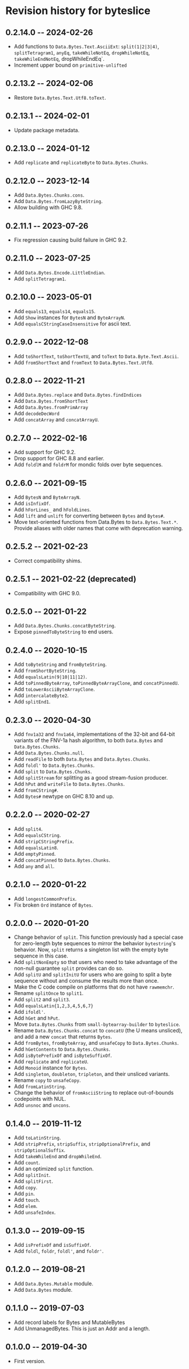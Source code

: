 # Revision history for byteslice

## 0.2.14.0 -- 2024-02-26

* Add functions to `Data.Bytes.Text.AsciiExt`: `split(1|2|3|4)`,
  `splitTetragram1`, `anyEq`, `takeWhileNotEq`, `dropWhileNotEq`,
  `takeWhileEndNotEq`, dropWhileEndEq`.
* Increment upper bound on `primitive-unlifted`

## 0.2.13.2 -- 2024-02-06

* Restore `Data.Bytes.Text.Utf8.toText`.

## 0.2.13.1 -- 2024-02-01

* Update package metadata.

## 0.2.13.0 -- 2024-01-12

* Add `replicate` and `replicateByte` to `Data.Bytes.Chunks`.

## 0.2.12.0 -- 2023-12-14

* Add `Data.Bytes.Chunks.cons`.
* Add `Data.Bytes.fromLazyByteString`.
* Allow building with GHC 9.8.

## 0.2.11.1 -- 2023-07-26

* Fix regression causing build failure in GHC 9.2.

## 0.2.11.0 -- 2023-07-25

* Add `Data.Bytes.Encode.LittleEndian`.
* Add `splitTetragram1`.

## 0.2.10.0 -- 2023-05-01

* Add `equals13`, `equals14`, `equals15`.
* Add `Show` instances for `BytesN` and `ByteArrayN`.
* Add `equalsCStringCaseInsensitive` for ascii text.

## 0.2.9.0 -- 2022-12-08

* Add `toShortText`, `toShortTextU`, and `toText` to `Data.Byte.Text.Ascii`.
* Add `fromShortText` and `fromText` to `Data.Bytes.Text.Utf8`.

## 0.2.8.0 -- 2022-11-21

* Add `Data.Bytes.replace` and `Data.Bytes.findIndices`
* Add `Data.Bytes.fromShortText`
* Add `Data.Bytes.fromPrimArray`
* Add `decodeDecWord`
* Add `concatArray` and `concatArrayU`.

## 0.2.7.0 -- 2022-02-16

* Add support for GHC 9.2.
* Drop support for GHC 8.8 and earlier.
* Add `foldlM` and `foldrM` for mondic folds over byte sequences.

## 0.2.6.0 -- 2021-09-15

* Add `BytesN` and `ByteArrayN`.
* Add `isInfixOf`.
* Add `hForLines_` and `hFoldLines`.
* Add `lift` and `unlift` for converting between `Bytes` and `Bytes#`.
* Move text-oriented functions from Data.Bytes to `Data.Bytes.Text.*`.
  Provide aliases with older names that come with deprecation warning.

## 0.2.5.2 -- 2021-02-23

* Correct compatibility shims.

## 0.2.5.1 -- 2021-02-22 (deprecated)

* Compatibility with GHC 9.0.

## 0.2.5.0 -- 2021-01-22

* Add `Data.Bytes.Chunks.concatByteString`.
* Expose `pinnedToByteString` to end users.

## 0.2.4.0 -- 2020-10-15

* Add `toByteString` and `fromByteString`.
* Add `fromShortByteString`.
* Add `equalsLatin(9|10|11|12)`.
* Add `toPinnedByteArray`, `toPinnedByteArrayClone`, and `concatPinnedU`.
* Add `toLowerAsciiByteArrayClone`.
* Add `intercalateByte2`.
* Add `splitEnd1`.

## 0.2.3.0 -- 2020-04-30

* Add `fnv1a32` and `fnv1a64`, implementations of the 32-bit and
  64-bit variants of the FNV-1a hash algorithm, to both `Data.Bytes`
  and `Data.Bytes.Chunks`.
* Add `Data.Bytes.Chunks.null`.
* Add `readFile` to both `Data.Bytes` and `Data.Bytes.Chunks`.
* Add `foldl'` to `Data.Bytes.Chunks`.
* Add `split` to `Data.Bytes.Chunks`.
* Add `splitStream` for splitting as a good stream-fusion producer.
* Add `hPut` and `writeFile` to `Data.Bytes.Chunks`.
* Add `fromCString#`.
* Add `Bytes#` newtype on GHC 8.10 and up.

## 0.2.2.0 -- 2020-02-27

* Add `split4`.
* Add `equalsCString`.
* Add `stripCStringPrefix`.
* Add `equalsLatin8`.
* Add `emptyPinned`.
* Add `concatPinned` to `Data.Bytes.Chunks`.
* Add `any` and `all`.

## 0.2.1.0 -- 2020-01-22

* Add `longestCommonPrefix`.
* Fix broken `Ord` instance of `Bytes`.

## 0.2.0.0 -- 2020-01-20

* Change behavior of `split`. This function previously had a special case
  for zero-length byte sequences to mirror the behavior `bytestring`'s
  behavior. Now, `split` returns a singleton list with the empty byte
  sequence in this case.
* Add `splitNonEmpty` so that users who need to take advantage of the
  non-null guarantee `split` provides can do so.
* Add `splitU` and `splitInitU` for users who are going to split a
  byte sequence without and consume the results more than once.
* Make the C code compile on platforms that do not have `rawmemchr`.
* Rename `splitOnce` to `split1`.
* Add `split2` and `split3`.
* Add `equalsLatin{1,2,3,4,5,6,7}`
* Add `ifoldl'`.
* Add `hGet` and `hPut`.
* Move `Data.Bytes.Chunks` from `small-bytearray-builder` to `byteslice`.
* Rename `Data.Bytes.Chunks.concat` to `concatU` (the U means unsliced),
  and add a new `concat` that returns `Bytes`.
* Add `fromBytes`, `fromByteArray`, and `unsafeCopy` to `Data.Bytes.Chunks`.
* Add `hGetContents` to `Data.Bytes.Chunks`.
* Add `isBytePrefixOf` and `isByteSuffixOf`.
* Add `replicate` and `replicateU`.
* Add `Monoid` instance for `Bytes`.
* Add `singleton`, `doubleton`, `tripleton`, and their unsliced variants.
* Rename `copy` to `unsafeCopy`.
* Add `fromLatinString`.
* Change the behavior of `fromAsciiString` to replace out-of-bounds codepoints
  with NUL.
* Add `unsnoc` and `uncons`.

## 0.1.4.0 -- 2019-11-12

* Add `toLatinString`.
* Add `stripPrefix`, `stripSuffix`, `stripOptionalPrefix`, and
  `stripOptionalSuffix`.
* Add `takeWhileEnd` and `dropWhileEnd`.
* Add `count`.
* Add an optimized `split` function.
* Add `splitInit`.
* Add `splitFirst`.
* Add `copy`.
* Add `pin`.
* Add `touch`.
* Add `elem`.
* Add `unsafeIndex`.

## 0.1.3.0 -- 2019-09-15

* Add `isPrefixOf` and `isSuffixOf`.
* Add `foldl`, `foldr`, `foldl'`, and `foldr'`.

## 0.1.2.0 -- 2019-08-21

* Add `Data.Bytes.Mutable` module.
* Add `Data.Bytes` module.

## 0.1.1.0 -- 2019-07-03

* Add record labels for Bytes and MutableBytes
* Add UnmanagedBytes. This is just an Addr and a length.

## 0.1.0.0 -- 2019-04-30

* First version.

